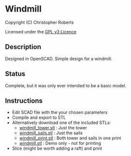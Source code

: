 Windmill
========

Copyright (C) Christopher Roberts

Licensed under the [GPL v3 Licence](https://github.com/chrisjrob/windmill/blob/master/LICENCE.md "Read licence")

Description
-----------
Designed in OpenSCAD.
Simple design for a windmill. 

Status
------
Complete, but it was only ever intended to be a basic model.

Instructions
------------
* Edit SCAD file with the your chosen parameters
* Compile and export to STL
* Alternatively download one of the included STLs:
  - [windmill\_tower.stl](https://github.com/chrisjrob/windmill/blob/master/windmill_tower.stl "Windmill Tower") : Just the tower
  - [windmill\_sails.stl](https://github.com/chrisjrob/windmill/blob/master/windmill_sails.stl "Windmill sails") : Just the sails
  - [windmill\_print.stl](https://github.com/chrisjrob/windmill/blob/master/windmill_print.stl "Windmill print") : Both tower and sails in one print
  - [windmill.stl](https://github.com/chrisjrob/windmill/blob/master/windmill.stl "Windmill Demo - Not for Printing") : Demo only - not for printing
* Slice (might be worth adding a raft) and print
